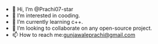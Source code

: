 - 👋 Hi, I’m @Prachi07-star
- 👀 I’m interested in cooding.
- 🌱 I’m currently learning c++.
- 💞️ I’m looking to collaborate on any open-source project.
- 📫 How to reach me:gunjawaleprachi@gmail.com

<!---
Prachi07-star/Prachi07-star is a ✨ special ✨ repository because its `README.md` (this file) appears on your GitHub profile.
You can click the Preview link to take a look at your changes.
--->
